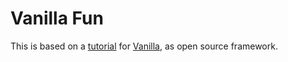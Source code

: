 # Vanilla Fun

This is based on a [tutorial](https://vanillaframework.io/docs/building-vanilla) for [Vanilla](https://vanillaframework.io/), as open source framework.
